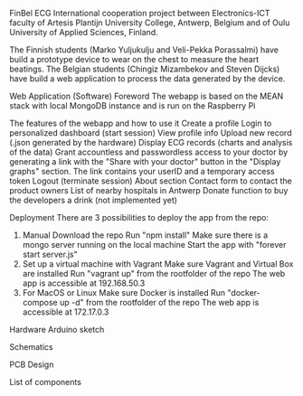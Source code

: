 FinBel ECG
International cooperation project between Electronics-ICT faculty of Artesis Plantijn University College, Antwerp, Belgium and  of Oulu University of Applied Sciences, Finland. 

The Finnish students (Marko Yuljukulju and Veli-Pekka Porassalmi) have build a prototype device to wear on the chest to measure the heart beatings. 
The Belgian students (Chingiz Mizambekov and Steven Dijcks) have build a web application to process the data generated by the device.

Web Application (Software)
Foreword
The webapp is based on the MEAN stack with local MongoDB instance and is run on the Raspberry Pi

The features of the webapp and how to use it
	Create a profile
	Login to personalized dashboard (start session)
		View profile info
		Upload new record (.json generated by the hardware)
		Display ECG records (charts and analysis of the data)
		Grant accountless and passwordless access to your doctor by generating a link with the "Share with your doctor" button in the "Display graphs" section. The link contains your userID and a temporary access token
		Logout (terminate session)
	About section
	Contact form to contact the product owners
	List of nearby hospitals in Antwerp
	Donate function to buy the developers a drink (not implemented yet)

Deployment
There are 3 possibilities to deploy the app from the repo:
1. Manual
	Download the repo
	Run "npm install"
	Make sure there is a mongo server running on the local machine
	Start the app with "forever start server.js"
2. Set up a virtual machine with Vagrant
	Make sure Vagrant and Virtual Box are installed
	Run "vagrant up" from the rootfolder of the repo
	The web app is accessible at 192.168.50.3
3. For MacOS or Linux
	Make sure Docker is installed
	Run "docker-compose up -d" from the rootfolder of the repo
	The web app is accessible at 172.17.0.3


Hardware
Arduino sketch

Schematics

PCB Design

List of components